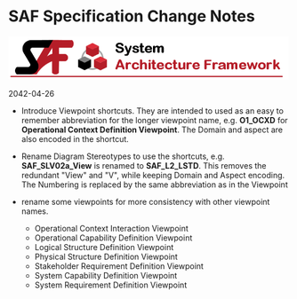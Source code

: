 # SAF Specification Change Notes
![System Architecture Framework](/diagrams/Banner_SAF.png)

2042-04-26

 * Introduce Viewpoint shortcuts. They are intended to used as an easy to remember abbreviation for the longer viewpoint name, e.g.
     **O1_OCXD** for **Operational Context Definition Viewpoint**.
     The Domain and aspect are also encoded in the shortcut.
 * Rename Diagram Stereotypes to use the shortcuts, e.g. **SAF_SLV02a_View** is renamed to **SAF_L2_LSTD**. This removes the redundant "View" and "V", while keeping Domain and Aspect encoding. The Numbering is replaced by the same abbreviation as in the Viewpoint


 * rename some viewpoints for more consistency with other viewpoint names.
    - Operational Context Interaction Viewpoint
    - Operational Capability Definition Viewpoint
    - Logical Structure Definition Viewpoint
    - Physical Structure Definition Viewpoint
    - Stakeholder Requirement Definition Viewpoint
    - System Capability Definition Viewpoint
    - System Requirement Definition Viewpoint
